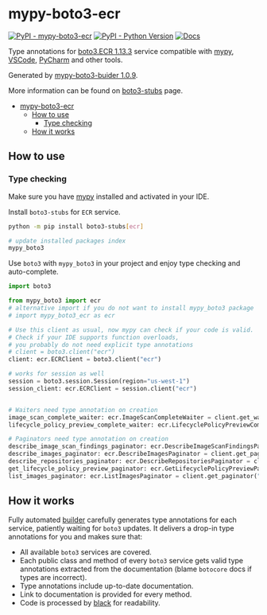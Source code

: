 # mypy-boto3-ecr

[![PyPI - mypy-boto3-ecr](https://img.shields.io/pypi/v/mypy-boto3-ecr.svg?color=blue)](https://pypi.org/project/mypy-boto3-ecr)
[![PyPI - Python Version](https://img.shields.io/pypi/pyversions/mypy-boto3-ecr.svg?color=blue)](https://pypi.org/project/mypy-boto3-ecr)
[![Docs](https://img.shields.io/readthedocs/mypy-boto3-builder.svg?color=blue)](https://mypy-boto3-builder.readthedocs.io/)

Type annotations for
[boto3.ECR 1.13.3](https://boto3.amazonaws.com/v1/documentation/api/1.13.3/reference/services/ecr.html#ECR) service
compatible with [mypy](https://github.com/python/mypy), [VSCode](https://code.visualstudio.com/),
[PyCharm](https://www.jetbrains.com/pycharm/) and other tools.

Generated by [mypy-boto3-buider 1.0.9](https://github.com/vemel/mypy_boto3_builder).

More information can be found on [boto3-stubs](https://pypi.org/project/boto3-stubs/) page.

- [mypy-boto3-ecr](#mypy-boto3-ecr)
  - [How to use](#how-to-use)
    - [Type checking](#type-checking)
  - [How it works](#how-it-works)

## How to use

### Type checking

Make sure you have [mypy](https://github.com/python/mypy) installed and activated in your IDE.

Install `boto3-stubs` for `ECR` service.

```bash
python -m pip install boto3-stubs[ecr]

# update installed packages index
mypy_boto3
```

Use `boto3` with `mypy_boto3` in your project and enjoy type checking and auto-complete.

```python
import boto3

from mypy_boto3 import ecr
# alternative import if you do not want to install mypy_boto3 package
# import mypy_boto3_ecr as ecr

# Use this client as usual, now mypy can check if your code is valid.
# Check if your IDE supports function overloads,
# you probably do not need explicit type annotations
# client = boto3.client("ecr")
client: ecr.ECRClient = boto3.client("ecr")

# works for session as well
session = boto3.session.Session(region="us-west-1")
session_client: ecr.ECRClient = session.client("ecr")


# Waiters need type annotation on creation
image_scan_complete_waiter: ecr.ImageScanCompleteWaiter = client.get_waiter("image_scan_complete")
lifecycle_policy_preview_complete_waiter: ecr.LifecyclePolicyPreviewCompleteWaiter = client.get_waiter("lifecycle_policy_preview_complete")

# Paginators need type annotation on creation
describe_image_scan_findings_paginator: ecr.DescribeImageScanFindingsPaginator = client.get_paginator("describe_image_scan_findings")
describe_images_paginator: ecr.DescribeImagesPaginator = client.get_paginator("describe_images")
describe_repositories_paginator: ecr.DescribeRepositoriesPaginator = client.get_paginator("describe_repositories")
get_lifecycle_policy_preview_paginator: ecr.GetLifecyclePolicyPreviewPaginator = client.get_paginator("get_lifecycle_policy_preview")
list_images_paginator: ecr.ListImagesPaginator = client.get_paginator("list_images")
```

## How it works

Fully automated [builder](https://github.com/vemel/mypy_boto3_builder) carefully generates
type annotations for each service, patiently waiting for `boto3` updates. It delivers
a drop-in type annotations for you and makes sure that:

- All available `boto3` services are covered.
- Each public class and method of every `boto3` service gets valid type annotations
  extracted from the documentation (blame `botocore` docs if types are incorrect).
- Type annotations include up-to-date documentation.
- Link to documentation is provided for every method.
- Code is processed by [black](https://github.com/psf/black) for readability.